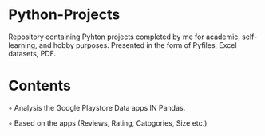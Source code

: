 # Python-Projects
Repository containing Pyhton projects completed by me for academic, self-learning, and hobby purposes. Presented in the form of Pyfiles, Excel datasets, PDF.

# Contents
◦ Analysis the Google Playstore Data apps IN Pandas.

◦ Based on the apps (Reviews, Rating, Catogories, Size etc.)


